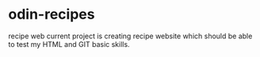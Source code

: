 # odin-recipes
recipe web
current project is creating recipe website which should be able to test my HTML and GIT basic skills.